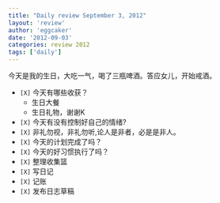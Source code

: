 ```yaml
---
title: "Daily review September 3, 2012" 
layout: 'review'
author: 'eggcaker'
date: '2012-09-03'
categories: review 2012
tags: ['daily']
---
```



今天是我的生日，大吃一气，喝了三瓶啤酒。答应女儿，开始戒酒。

  * `[X]` 今天有哪些收获？ 
    * 生日大餐 
    * 生日礼物，谢谢K 
  * `[X]` 今天有没有控制好自己的情绪? 
  * `[X]` 非礼勿视，非礼勿听,论人是非者，必是是非人。 
  * `[X]` 今天的计划完成了吗？ 
  * `[X]` 今天的好习惯执行了吗？ 
  * `[X]` 整理收集篮 
  * `[X]` 写日记 
  * `[X]` 记账 
  * `[X]` 发布日志草稿 

